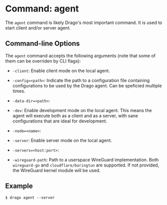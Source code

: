 # Command: agent

The `agent` command is likely Drago's most important command. It is used to start client and/or server agent.

## Command-line Options

The `agent` command accepts the following arguments (note that some of them can be overriden by CLI flags):

- `-client`: Enable client mode on the local agent.

- `-config=<path>`: Indicate the path to a configuration file containing configurations to be used by the Drago agent. Can be speficied multiple times.

- `-data-dir=<path>`: 


- `-dev`: Enable development mode on the local agent. This means the agent will execute both as a client and as a server, with sane configurations that are ideal for development.

- `-node=<name>`: 

- `-server`: Enable server mode on the local agent.

- `-servers=<host:port>`: 

- `-wireguard-path`: Path to a userspace WireGuard implementation. Both `wireguard-go` and `cloudflare/boringtun` are supported. If not provided, the WireGuard kernel module will be used.


## Example

```
$ drago agent --server
```
